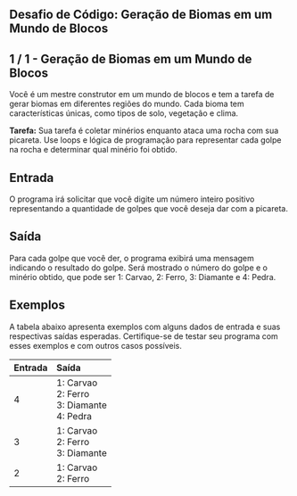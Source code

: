 Desafio de Código: Geração de Biomas em um Mundo de Blocos
----------------------------------------------------------
1 / 1 - Geração de Biomas em um Mundo de Blocos
-----------------------------------------------

Você é um mestre construtor em um mundo de blocos e tem a tarefa de gerar biomas em diferentes regiões do mundo. Cada
bioma tem características únicas, como tipos de solo, vegetação e clima.

**Tarefa:** Sua tarefa é coletar minérios enquanto ataca uma rocha com sua picareta. Use loops e lógica de programação
para representar cada golpe na rocha e determinar qual minério foi obtido.

Entrada
-------

O programa irá solicitar que você digite um número inteiro positivo representando a quantidade de golpes que você deseja
dar com a picareta.

Saída
-----

Para cada golpe que você der, o programa exibirá uma mensagem indicando o resultado do golpe. Será mostrado o número do
golpe e o minério obtido, que pode ser 1: Carvao, 2: Ferro, 3: Diamante e 4: Pedra.

Exemplos
--------

A tabela abaixo apresenta exemplos com alguns dados de entrada e suas respectivas saídas esperadas. Certifique-se de
testar seu programa com esses exemplos e com outros casos possíveis.

| **Entrada** | **Saída**                                        |
|:------------|:-------------------------------------------------|
| 4           | 1: Carvao<br>2: Ferro<br>3: Diamante<br>4: Pedra |
| 3           | 1: Carvao<br>2: Ferro<br>3: Diamante             |
| 2           | 1: Carvao<br>2: Ferro                            |